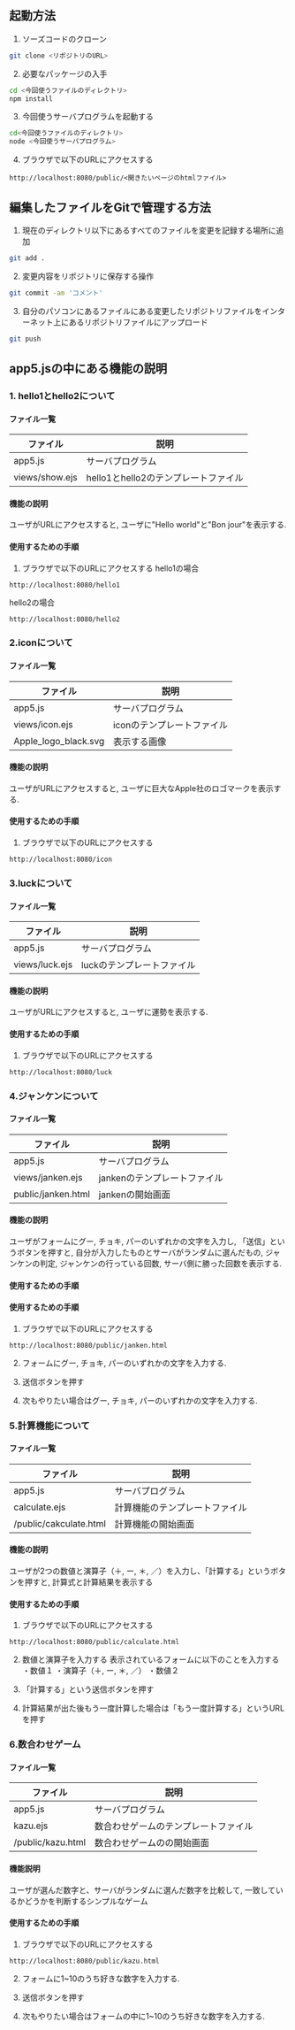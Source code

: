 ## 起動方法
1. ソーズコードのクローン
```zsh
git clone <リポジトリのURL>

```

2. 必要なパッケージの入手
```zsh
cd <今回使うファイルのディレクトリ>
npm install

```

3. 今回使うサーバプログラムを起動する
```zsh
cd<今回使うファイルのディレクトリ>
node <今回使うサーバプログラム>
```

4. ブラウザで以下のURLにアクセスする
```
http://localhost:8080/public/<開きたいページのhtmlファイル>
```

## 編集したファイルをGitで管理する方法
1. 現在のディレクトリ以下にあるすべてのファイルを変更を記録する場所に追加
```zsh
git add .
```

2. 変更内容をリポジトリに保存する操作
```zsh
git commit -am 'コメント'
```

3. 自分のパソコンにあるファイルにある変更したリポジトリファイルをインターネット上にあるリポジトリファイルにアップロード
```zsh
git push
```

## app5.jsの中にある機能の説明

### 1. hello1とhello2について


#### ファイル一覧
ファイル|説明|
-|-
app5.js|サーバプログラム
views/show.ejs|hello1とhello2のテンプレートファイル

#### 機能の説明
ユーザがURLにアクセスすると, ユーザに"Hello world"と"Bon jour"を表示する.


#### 使用するための手順
1. ブラウザで以下のURLにアクセスする
hello1の場合
```
http://localhost:8080/hello1
```

hello2の場合
```
http://localhost:8080/hello2
```

### 2.iconについて

#### ファイル一覧
ファイル|説明|
-|-
app5.js|サーバプログラム
views/icon.ejs|iconのテンプレートファイル
Apple_logo_black.svg|表示する画像

#### 機能の説明
ユーザがURLにアクセスすると, ユーザに巨大なApple社のロゴマークを表示する.

#### 使用するための手順
1. ブラウザで以下のURLにアクセスする
```
http://localhost:8080/icon
```

### 3.luckについて

#### ファイル一覧
ファイル|説明|
-|-
app5.js|サーバプログラム
views/luck.ejs|luckのテンプレートファイル

#### 機能の説明
ユーザがURLにアクセスすると, ユーザに運勢を表示する.

#### 使用するための手順
1. ブラウザで以下のURLにアクセスする
```
http://localhost:8080/luck
```

### 4.ジャンケンについて

#### ファイル一覧
ファイル|説明|
-|-
app5.js|サーバプログラム
views/janken.ejs|jankenのテンプレートファイル
public/janken.html|jankenの開始画面

#### 機能の説明
ユーザがフォームにグー, チョキ, パーのいずれかの文字を入力し, 「送信」というボタンを押すと, 自分が入力したものとサーバがランダムに選んだもの, ジャンケンの判定, ジャンケンの行っている回数, サーバ側に勝った回数を表示する. 

#### 使用するための手順
#### 使用するための手順
1. ブラウザで以下のURLにアクセスする

```
http://localhost:8080/public/janken.html
```
2. フォームにグー, チョキ, パーのいずれかの文字を入力する. 

3. 送信ボタンを押す

4. 次もやりたい場合はグー, チョキ, パーのいずれかの文字を入力する.

### 5.計算機能について

#### ファイル一覧
ファイル|説明|
-|-
app5.js|サーバプログラム
calculate.ejs|計算機能のテンプレートファイル
/public/cakculate.html|計算機能の開始画面

#### 機能の説明
ユーザが2つの数値と演算子（＋, ー, ＊, ／）を入力し、「計算する」というボタンを押すと, 計算式と計算結果を表示する

#### 使用するための手順
1. ブラウザで以下のURLにアクセスする
```
http://localhost:8080/public/calculate.html
```

2. 数値と演算子を入力する
表示されているフォームに以下のことを入力する
・数値１
・演算子（＋, ー, ＊, ／）
・数値２

3. 「計算する」という送信ボタンを押す

4. 計算結果が出た後もう一度計算した場合は「もう一度計算する」というURLを押す

### 6.数合わせゲーム

#### ファイル一覧
ファイル|説明|
-|-
app5.js|サーバプログラム
kazu.ejs|数合わせゲームのテンプレートファイル
/public/kazu.html|数合わせゲームのの開始画面

#### 機能説明
ユーザが選んだ数字と、サーバがランダムに選んだ数字を比較して, 一致しているかどうかを判断するシンプルなゲーム

#### 使用するための手順
1. ブラウザで以下のURLにアクセスする
```
http://localhost:8080/public/kazu.html
```

2. フォームに1~10のうち好きな数字を入力する. 

3. 送信ボタンを押す

4. 次もやりたい場合はフォームの中に1~10のうち好きな数字を入力する. 













